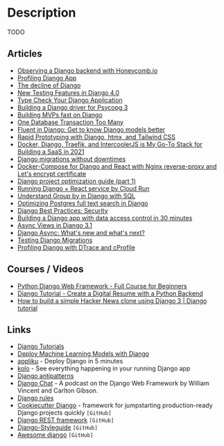 # Description

TODO


## Articles

- [Observing a Django backend with Honeycomb.io](https://www.yanglinzhao.com/posts/using-honeycomb/)
- [Profiling Django App](https://kracekumar.com/post/profiling_django/)
- [The decline of Django](https://www.david-dahan.com/blog/the-decline-of-django)
- [New Testing Features in Django 4.0](https://adamj.eu/tech/2021/09/28/new-testing-features-in-django-4.0/)
- [Type Check Your Django Application](https://kracekumar.com/post/type_check_your_django_app/)
- [Building a Django driver for Psycopg 3](https://www.psycopg.org/articles/2021/08/02/psycopg3-django-driver/)
- [Building MVPs fast on Django](https://davidkell.substack.com/p/davids-opinionated-guide-for-building)
- [One Database Transaction Too Many](https://hakibenita.com/django-nested-transaction)
- [Fluent in Django: Get to know Django models better](https://girlthatlovestocode.com/django-model)
- [Rapid Prototyping with Django, htmx, and Tailwind CSS](https://testdriven.io/blog/django-htmx-tailwind/)
- [Docker, Django, Traefik, and IntercoolerJS is My Go-To Stack for Building a SaaS in 2021](https://www.simplecto.com/docker-django-traefik-intercoolerjs-is-my-stack-for-2021/)
- [Django migrations without downtimes](http://pankrat.github.io/2015/django-migrations-without-downtimes/)
- [Docker-Compose for Django and React with Nginx reverse-proxy and Let's encrypt certificate](https://saasitive.com/tutorial/docker-compose-django-react-nginx-let-s-encrypt/)
- [Django project optimization guide (part 1)](https://dizballanze.com/django-project-optimization-part-1/)
- [Running Django + React service by Cloud Run](https://djkooks.github.io/gcp-django-deploy-cloudrun)
- [Understand Group by in Django with SQL](https://hakibenita.com/django-group-by-sql)
- [Optimizing Postgres full text search in Django](https://hodovi.ch/blog/optimizing-postgres-full-text-search-django/)
- [Django Best Practices: Security](https://learndjango.com/tutorials/django-best-practices-security)
- [Building a Django app with data access control in 30 minutes](https://www.osohq.com/post/building-django-app-with-data-access-control)
- [Async Views in Django 3.1](https://testdriven.io/blog/django-async-views/)
- [Django Async: What's new and what's next?](https://deepsource.io/blog/django-async-support/)
- [Testing Django Migrations](https://sobolevn.me/2019/10/testing-django-migrations)
- [Profiling Django with DTrace and cProfile](https://wiedi.frubar.net/blog/2019/11/18/django-performance/)


## Courses / Videos

- [Python Django Web Framework - Full Course for Beginners](https://youtu.be/F5mRW0jo-U4)
- [Django Tutorial - Create a Digital Resume with a Python Backend](https://youtu.be/0oSsLbh_Kv4)
- [How to build a simple Hacker News clone using Django 3 | Django tutorial](https://youtu.be/292GB6snFYo)


## Links

- [Django Tutorials](https://learndjango.com/)
- [Deploy Machine Learning Models with Django](https://www.deploymachinelearning.com/)
- [appliku](https://appliku.com/) - Deploy Django in 5 minutes
- [kolo](https://kolo.app/) - See  everything happening in your running Django app
- [Django antipatterns](https://www.django-antipatterns.com/)
- [Django Chat](https://djangochat.com/) - A podcast on the Django Web Framework by William Vincent and Carlton Gibson.
- [Django rules](https://github.com/dfunckt/django-rules)
- [Cookiecutter Django](https://github.com/cookiecutter/cookiecutter-django) - framework for jumpstarting production-ready Django projects quickly `[GitHub]`
- [Django REST framework](https://github.com/encode/django-rest-framework) `[GitHub]`
- [Django-Styleguide](https://github.com/HackSoftware/Django-Styleguide) `[GitHub]`
- [Awesome django](https://github.com/wsvincent/awesome-django) `[GitHub]`
